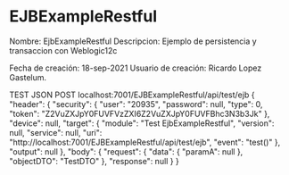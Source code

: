 # EJBExampleRestful

Nombre: EjbExampleRestful
Descripcion: Ejemplo de persistencia y transaccion con Weblogic12c

Fecha de creación: 18-sep-2021
Usuario de creación: Ricardo Lopez Gastelum.


TEST JSON
POST
localhost:7001/EJBExampleRestful/api/test/ejb
{
    "header": {
        "security": {
            "user": "20935",
            "password": null,
            "type": 0,
            "token": "Z2VuZXJpY0FUVFVzZXI6Z2VuZXJpY0FUVFBhc3N3b3Jk"
        },
        "device": null,
        "target": {
            "module": "Test EjbExampleRestful",
            "version": null,
            "service": null,
            "uri": "http://localhost:7001/EJBExampleRestful/api/test/ejb",
            "event": "test()"
        },
        "output": null
    },
    "body": {
        "request": {
            "data": {
                "paramA": null
            },
            "objectDTO": "TestDTO"
        },
        "response": null
    }
}